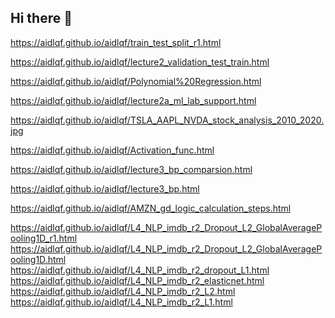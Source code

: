 ## Hi there 👋
https://aidlqf.github.io/aidlqf/train_test_split_r1.html 

https://aidlqf.github.io/aidlqf/lecture2_validation_test_train.html

https://aidlqf.github.io/aidlqf/Polynomial%20Regression.html 

https://aidlqf.github.io/aidlqf/lecture2a_ml_lab_support.html

https://aidlqf.github.io/aidlqf/TSLA_AAPL_NVDA_stock_analysis_2010_2020.jpg

https://aidlqf.github.io/aidlqf/Activation_func.html

https://aidlqf.github.io/aidlqf/lecture3_bp_comparsion.html

https://aidlqf.github.io/aidlqf/lecture3_bp.html

https://aidlqf.github.io/aidlqf/AMZN_gd_logic_calculation_steps.html

https://aidlqf.github.io/aidlqf/L4_NLP_imdb_r2_Dropout_L2_GlobalAveragePooling1D_r1.html
https://aidlqf.github.io/aidlqf/L4_NLP_imdb_r2_Dropout_L2_GlobalAveragePooling1D.html
https://aidlqf.github.io/aidlqf/L4_NLP_imdb_r2_dropout_L1.html
https://aidlqf.github.io/aidlqf/L4_NLP_imdb_r2_elasticnet.html
https://aidlqf.github.io/aidlqf/L4_NLP_imdb_r2_L2.html
https://aidlqf.github.io/aidlqf/L4_NLP_imdb_r2_L1.html

<!--
**aidlqf/aidlqf** is a ✨ _special_ ✨ repository because its `README.md` (this file) appears on your GitHub profile.

Here are some ideas to get you started:

- 🔭 I’m currently working on ...
- 🌱 I’m currently learning ...
- 👯 I’m looking to collaborate on ...
- 🤔 I’m looking for help with ...
- 💬 Ask me about ...
- 📫 How to reach me: ...
- 😄 Pronouns: ...
- ⚡ Fun fact: ...
-->
